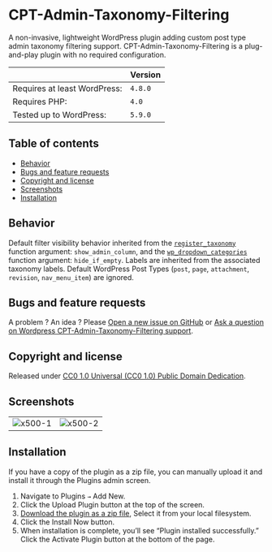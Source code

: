 # CPT-Admin-Taxonomy-Filtering

A non-invasive, lightweight WordPress plugin adding custom post type admin taxonomy filtering support. CPT-Admin-Taxonomy-Filtering is a plug-and-play plugin with no required configuration.

||Version|
|-|-|
|Requires at least WordPress:|`4.8.0`|
|Requires PHP:|`4.0`|
|Tested up to WordPress:|`5.9.0`|

## Table of contents

- [Behavior](https://github.com/amarinediary/CPT-Admin-Taxonomy-Filtering#behavior)
- [Bugs and feature requests](https://github.com/amarinediary/CPT-Admin-Taxonomy-Filtering#bugs-and-feature-requests)
- [Copyright and license](https://github.com/amarinediary/CPT-Admin-Taxonomy-Filtering#copyright-and-license)
- [Screenshots](https://github.com/amarinediary/CPT-Admin-Taxonomy-Filtering#screenshots)
- [Installation](https://github.com/amarinediary/CPT-Admin-Taxonomy-Filtering#installation)

## Behavior

Default filter visibility behavior inherited from the [`register_taxonomy`](https://developer.wordpress.org/reference/functions/register_taxonomy/#parameters) function argument: `show_admin_column`, and the [`wp_dropdown_categories`](https://developer.wordpress.org/reference/functions/wp_dropdown_categories/#parameters) function argument: `hide_if_empty`. Labels are inherited from the associated taxonomy labels.
Default WordPress Post Types (`post`, `page`, `attachment`, `revision`, `nav_menu_item`) are ignored.

## Bugs and feature requests

A problem ? An idea ? Please [Open a new issue on GitHub](https://github.com/amarinediary/CPT-Admin-Taxonomy-Filtering/issues/new) or [Ask a question on Wordpress CPT-Admin-Taxonomy-Filtering support](https://wordpress.org/support/plugin/cpt-admin-taxonomy-filtering/#new-topic-0).

## Copyright and license

Released under [CC0 1.0 Universal (CC0 1.0) Public Domain Dedication](https://github.com/amarinediary/CPT-Admin-Taxonomy-Filtering/blob/main/LICENSE).

## Screenshots

|||
|-|-|
|![x500-1](https://user-images.githubusercontent.com/7512732/117085892-5bd88100-ad4b-11eb-8432-37e0db6cc8ee.jpg)|![x500-2](https://user-images.githubusercontent.com/7512732/117085935-77438c00-ad4b-11eb-972c-c88d78aa9d26.jpg)|

## Installation

If you have a copy of the plugin as a zip file, you can manually upload it and install it through the Plugins admin screen.

1. Navigate to Plugins `→` Add New.
2. Click the Upload Plugin button at the top of the screen.
3. [Download the plugin as a zip file](https://github.com/amarinediary/CPT-Admin-Taxonomy-Filtering/archive/refs/heads/main.zip), Select it from your local filesystem.
4. Click the Install Now button.
5. When installation is complete, you’ll see “Plugin installed successfully.” Click the Activate Plugin button at the bottom of the page.
